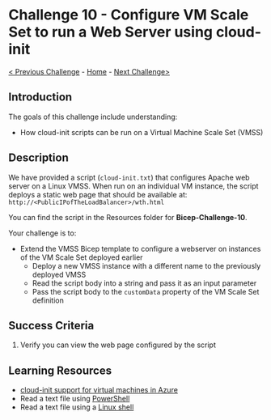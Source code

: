 # Challenge 10 - Configure VM Scale Set to run a Web Server using cloud-init

[< Previous Challenge](./Bicep-Challenge-09.md) - [Home](../README.md) - [Next Challenge>](./Bicep-Challenge-11.md)

## Introduction

The goals of this challenge include understanding:
- How cloud-init scripts can be run on a Virtual Machine Scale Set (VMSS)

## Description

We have provided a script (`cloud-init.txt`) that configures Apache web server on a Linux VMSS. When run on an individual VM instance, the script deploys a static web page that should be available at: `http://<PublicIPofTheLoadBalancer>/wth.html`

You can find the script in the Resources folder for **Bicep-Challenge-10**.

Your challenge is to:

- Extend the VMSS Bicep template to configure a webserver on instances of the VM Scale Set deployed earlier
    - Deploy a new VMSS instance with a different name to the previously deployed VMSS
    - Read the script body into a string and pass it as an input parameter
    - Pass the script body to the `customData` property of the VM Scale Set definition

## Success Criteria

1. Verify you can view the web page configured by the script

## Learning Resources

- [cloud-init support for virtual machines in Azure](https://docs.microsoft.com/azure/virtual-machines/linux/using-cloud-init)
- Read a text file using [PowerShell](https://docs.microsoft.com/powershell/module/microsoft.powershell.management/get-content?view=powershell-7.1)
- Read a text file using a [Linux shell](https://askubuntu.com/questions/261900/how-do-i-open-a-text-file-in-my-terminal)
